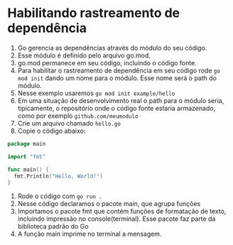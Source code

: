 # Habilitando rastreamento de dependência

1. Go gerencia as dependências através do módulo do seu código.
1. Esse módulo é definido pelo arquivo go.mod.
1. go.mod permanece em seu código, incluindo o código fonte.
1. Para habilitar o rastreamento de dependência em seu código rode `go
   mod init` dando um nome para o módulo. Esse nome será o path do
   módulo.
1. Nesse exemplo usaremos `go mod init example/hello`
1. Em uma situação de desenvolvimento real o path para o módulo seria,
   tipicamente, o repositório onde o código fonte estaria armazenado,
   como por exemplo `github.com/meumodulo`
1. Crie um arquivo chamado `hello.go`
1. Copie o código abaixo:
```go
package main

import "fmt"

func main() {
  fmt.Println("Hello, World!")
}
```
1. Rode o código com `go run .`
1. Nesse código declaramos o pacote main, que agrupa funções 
1. Importamos o pacote fmt que contém funções de formatação de texto,
   incluindo impressão no console(terminal). Esse pacote faz parte da
   biblioteca padrão do Go
1. A função main imprime no terminal a mensagem.
